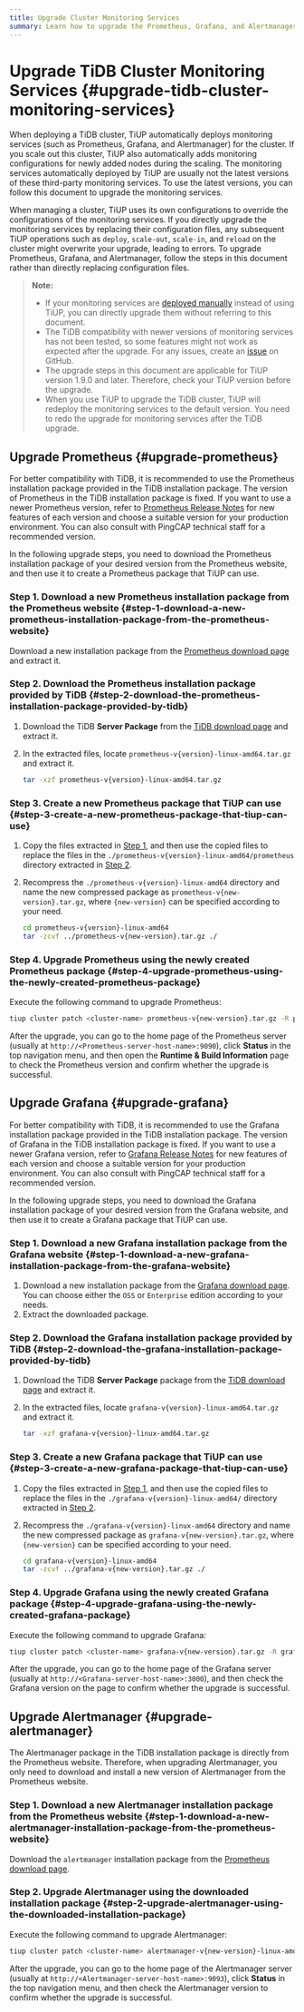 ```yaml
---
title: Upgrade Cluster Monitoring Services
summary: Learn how to upgrade the Prometheus, Grafana, and Alertmanager monitoring services for your TiDB cluster.
---
```


# Upgrade TiDB Cluster Monitoring Services {#upgrade-tidb-cluster-monitoring-services}

When deploying a TiDB cluster, TiUP automatically deploys monitoring services (such as Prometheus, Grafana, and Alertmanager) for the cluster. If you scale out this cluster, TiUP also automatically adds monitoring configurations for newly added nodes during the scaling. The monitoring services automatically deployed by TiUP are usually not the latest versions of these third-party monitoring services. To use the latest versions, you can follow this document to upgrade the monitoring services.

When managing a cluster, TiUP uses its own configurations to override the configurations of the monitoring services. If you directly upgrade the monitoring services by replacing their configuration files, any subsequent TiUP operations such as `deploy`, `scale-out`, `scale-in`, and `reload` on the cluster might overwrite your upgrade, leading to errors. To upgrade Prometheus, Grafana, and Alertmanager, follow the steps in this document rather than directly replacing configuration files.

> **Note:**
>
> -   If your monitoring services are [deployed manually](/deploy-monitoring-services.md) instead of using TiUP, you can directly upgrade them without referring to this document.
> -   The TiDB compatibility with newer versions of monitoring services has not been tested, so some features might not work as expected after the upgrade. For any issues, create an [issue](https://github.com/pingcap/tidb/issues) on GitHub.
> -   The upgrade steps in this document are applicable for TiUP version 1.9.0 and later. Therefore, check your TiUP version before the upgrade.
> -   When you use TiUP to upgrade the TiDB cluster, TiUP will redeploy the monitoring services to the default version. You need to redo the upgrade for monitoring services after the TiDB upgrade.

## Upgrade Prometheus {#upgrade-prometheus}

For better compatibility with TiDB, it is recommended to use the Prometheus installation package provided in the TiDB installation package. The version of Prometheus in the TiDB installation package is fixed. If you want to use a newer Prometheus version, refer to [Prometheus Release Notes](https://github.com/prometheus/prometheus/releases) for new features of each version and choose a suitable version for your production environment. You can also consult with PingCAP technical staff for a recommended version.

In the following upgrade steps, you need to download the Prometheus installation package of your desired version from the Prometheus website, and then use it to create a Prometheus package that TiUP can use.

### Step 1. Download a new Prometheus installation package from the Prometheus website {#step-1-download-a-new-prometheus-installation-package-from-the-prometheus-website}

Download a new installation package from the [Prometheus download page](https://prometheus.io/download/) and extract it.

### Step 2. Download the Prometheus installation package provided by TiDB {#step-2-download-the-prometheus-installation-package-provided-by-tidb}

1.  Download the TiDB **Server Package** from the [TiDB download page](https://www.pingcap.com/download/) and extract it.
2.  In the extracted files, locate `prometheus-v{version}-linux-amd64.tar.gz` and extract it.

    ```bash
    tar -xzf prometheus-v{version}-linux-amd64.tar.gz
    ```

### Step 3. Create a new Prometheus package that TiUP can use {#step-3-create-a-new-prometheus-package-that-tiup-can-use}

1.  Copy the files extracted in [Step 1](#step-1-download-a-new-prometheus-installation-package-from-the-prometheus-website), and then use the copied files to replace the files in the `./prometheus-v{version}-linux-amd64/prometheus` directory extracted in [Step 2](#step-2-download-the-prometheus-installation-package-provided-by-tidb).
2.  Recompress the `./prometheus-v{version}-linux-amd64` directory and name the new compressed package as `prometheus-v{new-version}.tar.gz`, where `{new-version}` can be specified according to your need.

    ```bash
    cd prometheus-v{version}-linux-amd64
    tar -zcvf ../prometheus-v{new-version}.tar.gz ./
    ```

### Step 4. Upgrade Prometheus using the newly created Prometheus package {#step-4-upgrade-prometheus-using-the-newly-created-prometheus-package}

Execute the following command to upgrade Prometheus:

```bash
tiup cluster patch <cluster-name> prometheus-v{new-version}.tar.gz -R prometheus
```

After the upgrade, you can go to the home page of the Prometheus server (usually at `http://<Prometheus-server-host-name>:9090`), click **Status** in the top navigation menu, and then open the **Runtime &#x26; Build Information** page to check the Prometheus version and confirm whether the upgrade is successful.

## Upgrade Grafana {#upgrade-grafana}

For better compatibility with TiDB, it is recommended to use the Grafana installation package provided in the TiDB installation package. The version of Grafana in the TiDB installation package is fixed. If you want to use a newer Grafana version, refer to [Grafana Release Notes](https://grafana.com/docs/grafana/latest/whatsnew/) for new features of each version and choose a suitable version for your production environment. You can also consult with PingCAP technical staff for a recommended version.

In the following upgrade steps, you need to download the Grafana installation package of your desired version from the Grafana website, and then use it to create a Grafana package that TiUP can use.

### Step 1. Download a new Grafana installation package from the Grafana website {#step-1-download-a-new-grafana-installation-package-from-the-grafana-website}

1.  Download a new installation package from the [Grafana download page](https://grafana.com/grafana/download?pg=get&#x26;plcmt=selfmanaged-box1-cta1). You can choose either the `OSS` or `Enterprise` edition according to your needs.
2.  Extract the downloaded package.

### Step 2. Download the Grafana installation package provided by TiDB {#step-2-download-the-grafana-installation-package-provided-by-tidb}

1.  Download the TiDB **Server Package** package from the [TiDB download page](https://www.pingcap.com/download) and extract it.
2.  In the extracted files, locate `grafana-v{version}-linux-amd64.tar.gz` and extract it.

    ```bash
    tar -xzf grafana-v{version}-linux-amd64.tar.gz
    ```

### Step 3. Create a new Grafana package that TiUP can use {#step-3-create-a-new-grafana-package-that-tiup-can-use}

1.  Copy the files extracted in [Step 1](#step-1-download-a-new-grafana-installation-package-from-the-grafana-website), and then use the copied files to replace the files in the `./grafana-v{version}-linux-amd64/` directory extracted in [Step 2](#step-2-download-the-grafana-installation-package-provided-by-tidb).
2.  Recompress the `./grafana-v{version}-linux-amd64` directory and name the new compressed package as `grafana-v{new-version}.tar.gz`, where `{new-version}` can be specified according to your need.

    ```bash
    cd grafana-v{version}-linux-amd64
    tar -zcvf ../grafana-v{new-version}.tar.gz ./
    ```

### Step 4. Upgrade Grafana using the newly created Grafana package {#step-4-upgrade-grafana-using-the-newly-created-grafana-package}

Execute the following command to upgrade Grafana:

```bash
tiup cluster patch <cluster-name> grafana-v{new-version}.tar.gz -R grafana

```

After the upgrade, you can go to the home page of the Grafana server (usually at `http://<Grafana-server-host-name>:3000`), and then check the Grafana version on the page to confirm whether the upgrade is successful.

## Upgrade Alertmanager {#upgrade-alertmanager}

The Alertmanager package in the TiDB installation package is directly from the Prometheus website. Therefore, when upgrading Alertmanager, you only need to download and install a new version of Alertmanager from the Prometheus website.

### Step 1. Download a new Alertmanager installation package from the Prometheus website {#step-1-download-a-new-alertmanager-installation-package-from-the-prometheus-website}

Download the `alertmanager` installation package from the [Prometheus download page](https://prometheus.io/download/#alertmanager).

### Step 2. Upgrade Alertmanager using the downloaded installation package {#step-2-upgrade-alertmanager-using-the-downloaded-installation-package}

Execute the following command to upgrade Alertmanager:

```bash
tiup cluster patch <cluster-name> alertmanager-v{new-version}-linux-amd64.tar.gz -R alertmanager
```

After the upgrade, you can go to the home page of the Alertmanager server (usually at `http://<Alertmanager-server-host-name>:9093`), click **Status** in the top navigation menu, and then check the Alertmanager version to confirm whether the upgrade is successful.
